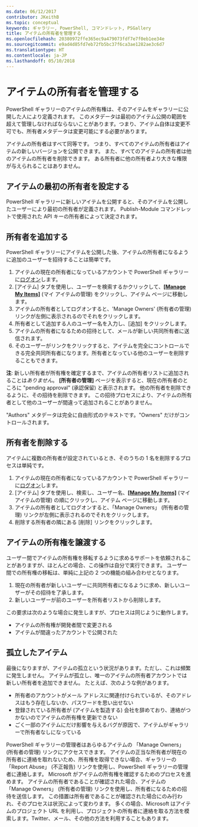 ```yaml
---
ms.date: 06/12/2017
contributor: JKeithB
ms.topic: conceptual
keywords: ギャラリー, PowerShell, コマンドレット, PSGallery
title: アイテムの所有者を管理する
ms.openlocfilehash: 20380972ffe365ec9a479073fdf7e7f0eb1ee34e
ms.sourcegitcommit: e9ad4d85fd7eb72fb5bc37f6ca3ae1282ae3c6d7
ms.translationtype: HT
ms.contentlocale: ja-JP
ms.lasthandoff: 05/10/2018
---
```

# <a name="managing-item-owners"></a>アイテムの所有者を管理する

PowerShell ギャラリーのアイテムの所有権は、そのアイテムをギャラリーに公開した人により定義されます。
このメタデータは最初のアイテム公開の範囲を超えて管理しなければならないことがあります。つまり、アイテム自体は変更不可でも、所有者メタデータは変更可能にする必要があります。

アイテムの所有者はすべて同等です。
つまり、すべてのアイテムの所有者はアイテムの新しいバージョンを公開できます。 また、すべてのアイテムの所有者は他のアイテムの所有者を削除できます。
ある所有者に他の所有者より大きな権限が与えられることはありません。

## <a name="setting-an-items-initial-owner"></a>アイテムの最初の所有者を設定する

PowerShell ギャラリーに新しいアイテムを公開すると、そのアイテムを公開したユーザーにより最初の所有者が定義されます。 Publish-Module コマンドレットで使用された API キーの所有者によって決定されます。

## <a name="adding-owners"></a>所有者を追加する

PowerShell ギャラリーにアイテムを公開した後、アイテムの所有者になるように追加のユーザーを招待することは簡単です。

1. アイテムの現在の所有者になっているアカウントで PowerShell ギャラリーに[ログオン](https://powershellgallery.com/users/account/LogOn)します。
2. [アイテム] タブを使用し、ユーザーを検索するかクリックして、[**[Manage My Items]**](https://www.powershellgallery.com/account/Packages) \(マイ アイテムの管理) をクリックし、アイテム ページに移動します。
3. アイテムの所有者としてログオンすると、'Manage Owners' (所有者の管理) リンクが左側に表示されるのでそれをクリックします。
4. 所有者として追加する人のユーザー名を入力し、[追加] をクリックします。
5. アイテムの所有者になるための招待として、メールが新しい共同所有者に送信されます。
6. そのユーザーがリンクをクリックすると、アイテムを完全にコントロールできる完全共同所有者になります。所有者となっている他のユーザーを削除することもできます。

**注**: 新しい所有者が所有権を確定するまで、アイテムの所有者リストに追加されることは*ありません*。
**[所有者の管理]** ページを表示すると、現在の所有者のところに "pending approval" (承認保留) と表示されます。
他の所有者を削除できるように、その招待を削除できます。
この招待プロセスにより、アイテムの所有者として他のユーザーが間違って追加されることがありません。

"Authors" メタデータは完全に自由形式のテキストです。"Owners" だけがコントロールされます。


## <a name="removing-owners"></a>所有者を削除する

アイテムに複数の所有者が設定されているとき、そのうちの 1 名を削除するプロセスは単純です。

1. アイテムの現在の所有者になっているアカウントで PowerShell ギャラリーに[ログオン](https://powershellgallery.com/users/account/LogOn)します。
2. [アイテム] タブを使用し、検索し、ユーザー名、[**[Manage My Items]**](https://www.powershellgallery.com/account/Packages) \(マイ アイテムの管理) の順にクリックし、アイテム ページに移動します。
3. アイテムの所有者としてログオンすると、「Manage Owners」 (所有者の管理) リンクが左側に表示されるのでそれをクリックします。
4. 削除する所有者の隣にある [削除] リンクをクリックします。



## <a name="transferring-item-ownership"></a>アイテムの所有権を譲渡する

ユーザー間でアイテムの所有権を移転するように求めるサポートを依頼されることがありますが、ほとんどの場合、この操作は自分で実行できます。
ユーザー間での所有権の移転は、単純に上記の 2 つの機能の組み合わせとなります。

1. 現在の所有者が新しいユーザーに共同所有者になるように求め、新しいユーザーがその招待を了承します。
2. 新しいユーザーが前のユーザーを所有者リストから削除します。

この要求は次のような場合に発生しますが、プロセスは同じように動作します。

- アイテムの所有権が開発者間で変更される
- アイテムが間違ったアカウントで公開された


## <a name="orphaned-items"></a>孤立したアイテム

最後になりますが、アイテムの孤立という状況があります。ただし、これは頻繁に発生しません。
アイテムが孤立し、唯一のアイテムの所有者アカウントでは新しい所有者を追加できません。
たとえば、次のような例があります。

- 所有者のアカウントがメール アドレスに関連付けられているが、そのアドレスはもう存在しないか、パスワードを思い出せない
- 登録されている所有者が (アイテムを製造する) 会社を辞めており、連絡がつかないのでアイテムの所有権を更新できない
- ごく一部のアイテムにだけ影響を与えるバグが原因で、アイテムがギャラリーで所有者なしになっている

PowerShell ギャラリーの管理者はあらゆるアイテムの 「Manage Owners」 (所有者の管理) リンクにアクセスできます。
アイテムの正当な所有者が現在の所有者に連絡を取れないため、所有権を取得できない場合、ギャラリーの 「Report Abuse」 (不正報告) リンクを使用し、PowerShell ギャラリーの管理者に連絡します。
Microsoft がアイテムの所有権を確認するためのプロセスを進めます。
アイテムの所有者であることが確認された場合、アイテムの 「Manage Owners」 (所有者の管理) リンクを使用し、所有者になるための招待を送信します。
この措置は所有者であることが確認された場合にのみ行われ、そのプロセスは状況によって変わります。
多くの場合、Microsoft はアイテムのプロジェクト URL を利用し、プロジェクトの所有者に連絡を取る方法を模索します。Twitter、メール、その他の方法を利用することもあります。